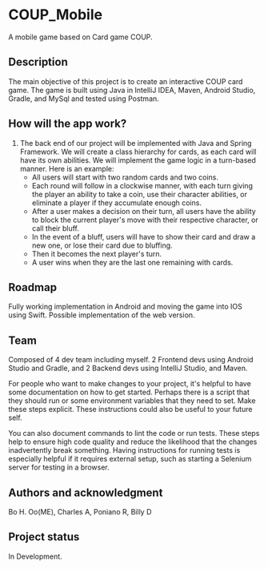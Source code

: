 
# COUP_Mobile
A mobile game based on Card game COUP.

## Description
The main objective of this project is to create an interactive COUP card game. The game is built using Java in IntelliJ IDEA, Maven, Android Studio, Gradle, and MySql and tested using Postman.

## How will the app work?
1. The back end of our project will be implemented with Java and Spring Framework. We will create a class hierarchy for cards, as each card will have its own abilities. We will implement the game logic in a turn-based manner. Here is an example:
    - All users will start with two random cards and two coins.
    - Each round will follow in a clockwise manner, with each turn giving the player an ability to take a coin, use their character abilities, or eliminate a player if they accumulate enough coins.
    - After a user makes a decision on their turn, all users have the ability to block the current player's move with their respective character, or call their bluff.
    - In the event of a bluff, users will have to show their card and draw a new one, or lose their card due to bluffing.
    - Then it becomes the next player's turn.
    - A user wins when they are the last one remaining with cards.

<!--##
## Visuals
Depending on what you are making, it can be a good idea to include screenshots or even a video (you'll frequently see GIFs rather than actual videos). Tools like ttygif can help, but check out Asciinema for a more sophisticated method.

## Installation

 Usage
Use examples liberally, and show the expected output if you can. It's helpful to have inline the smallest example of usage that you can demonstrate, while providing links to more sophisticated examples if they are too long to reasonably include in the README.

## Support
Tell people where they can go to for help. It can be any combination of an issue tracker, a chat room, an email address, etc.
-->

## Roadmap
Fully working implementation in Android and moving the game into IOS using Swift. Possible implementation of the web version.

## Team
Composed of 4 dev team including myself. 2 Frontend devs using Android Studio and Gradle, and 2 Backend devs using IntelliJ Studio, and Maven. 

For people who want to make changes to your project, it's helpful to have some documentation on how to get started. Perhaps there is a script that they should run or some environment variables that they need to set. Make these steps explicit. These instructions could also be useful to your future self.

You can also document commands to lint the code or run tests. These steps help to ensure high code quality and reduce the likelihood that the changes inadvertently break something. Having instructions for running tests is especially helpful if it requires external setup, such as starting a Selenium server for testing in a browser.

## Authors and acknowledgment
Bo H. Oo(ME), Charles A, Poniano R, Billy D 

<!--## License
For open source projects, say how it is licensed.
-->
## Project status
In Development.
